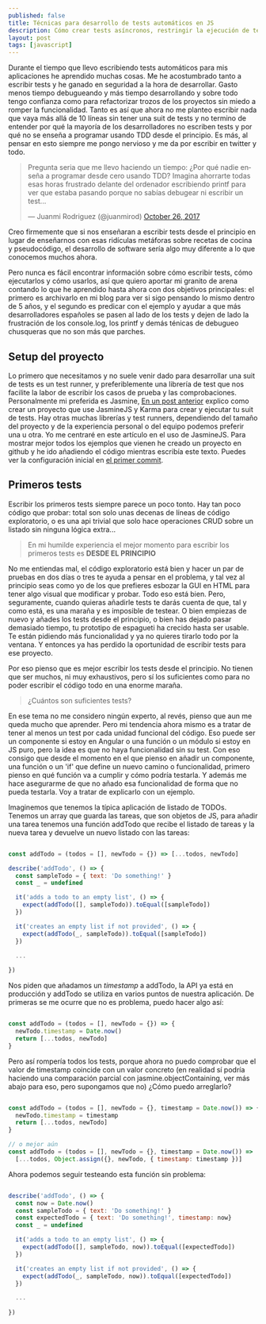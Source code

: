 ```yaml
---
published: false
title: Técnicas para desarrollo de tests automáticos en JS
description: Cómo crear tests asíncronos, restringir la ejecución de tests y crear mocks
layout: post
tags: [javascript] 
---
```


Durante el tiempo que llevo escribiendo tests automáticos para mis aplicaciones he aprendido muchas cosas. Me he acostumbrado tanto a escribir tests y he ganado en seguridad a la hora de desarrollar. Gasto menos tiempo debugueando y más tiempo desarrollando y sobre todo tengo confianza como para refactorizar trozos de los proyectos sin miedo a romper la funcionalidad. Tanto es así que ahora no me planteo escribir nada que vaya más allá de 10 líneas sin tener una suit de tests y no termino de entender por qué la mayoría de los desarrolladores no escriben tests y por qué no se enseña a programar usando TDD desde el principio. Es más, al pensar en esto siempre me pongo nervioso y me da por escribir en twitter y todo.

<blockquote class="twitter-tweet" data-lang="en"><p lang="es" dir="ltr">Pregunta seria que me llevo haciendo un tiempo: ¿Por qué nadie enseña a programar desde cero usando TDD? Imagina ahorrarte todas esas horas frustrado delante del ordenador escribiendo printf para ver que estaba pasando porque no sabías debugear ni escribir un test...</p>&mdash; Juanmi Rodriguez (@juanmirod) <a href="https://twitter.com/juanmirod/status/923646197109329921?ref_src=twsrc%5Etfw">October 26, 2017</a></blockquote>
<script async src="https://platform.twitter.com/widgets.js" charset="utf-8"></script>

Creo firmemente que si nos enseñaran a escribir tests desde el principio en lugar de enseñarnos con esas ridículas metáforas sobre recetas de cocina y pseudocódigo, el desarrollo de software sería algo muy diferente a lo que conocemos muchos ahora.

Pero nunca es fácil encontrar información sobre cómo escribir tests, cómo ejecutarlos y cómo usarlos, así que quiero aportar mi granito de arena contando lo que he aprendido hasta ahora con dos objetivos principales: el primero es archivarlo en mi blog para ver si sigo pensando lo mismo dentro de 5 años, y el segundo es predicar con el ejemplo y ayudar a que más desarrolladores españoles se pasen al lado de los tests y dejen de lado la frustración de los console.log, los printf y demás ténicas de debugueo chusqueras que no son más que parches.

## Setup del proyecto 

Lo primero que necesitamos y no suele venir dado para desarrollar una suit de tests es un test runner, y preferiblemente una librería de test que nos facilite la labor de escribir los casos de prueba y las comprobaciones. Personalmente mi preferida es Jasmine, [En un post anterior][1] explico como crear un proyecto que use JasmineJS y Karma para crear y ejecutar tu suit de tests. Hay otras muchas librerías y test runners, dependiendo del tamaño del proyecto y de la experiencia personal o del equipo podemos preferir una u otra. Yo me centraré en este artículo en el uso de JasmineJS. Para mostrar mejor todos los ejemplos que vienen he creado un proyecto en github y he ido añadiendo el código mientras escribía este texto. Puedes ver la configuración inicial en [el primer commit][2].

## Primeros tests

Escribir los primeros tests siempre parece un poco tonto. Hay tan poco código que probar: total son solo unas decenas de líneas de código exploratorio, o es una api trivial que solo hace operaciones CRUD sobre un listado sin ninguna lógica extra...

> En mi humilde experiencia el mejor momento para escribir los primeros tests es **DESDE EL PRINCIPIO**

No me entiendas mal, el código exploratorio está bien y hacer un par de pruebas en dos días o tres te ayuda a pensar en el problema, y tal vez al principio seas como yo de los que prefieres esbozar la GUI en HTML para tener algo visual que modificar y probar. Todo eso está bien. Pero, seguramente, cuando quieras añadirle tests te darás cuenta de que, tal y como está, es una maraña y es imposible de testear. O bien empiezas de nuevo y añades los tests desde el principio, o bien has dejado pasar demasiado tiempo, tu prototipo de espagueti ha crecido hasta ser usable. Te están pidiendo más funcionalidad y ya no quieres tirarlo todo por la ventana. Y entonces ya has perdido la oportunidad de escribir tests para ese proyecto.

Por eso pienso que es mejor escribir los tests desde el principio. No tienen que ser muchos, ni muy exhaustivos, pero sí los suficientes como para no poder escribir el código todo en una enorme maraña. 

> ¿Cuántos son suficientes tests?

En ese tema no me considero ningún experto, al revés, pienso que aun me queda mucho que aprender. Pero mi tendencia ahora mismo es a tratar de tener al menos un test por cada unidad funcional del código. Eso puede ser un componente si estoy en Angular o una función o un módulo si estoy en JS puro, pero la idea es que no haya funcionalidad sin su test. Con eso consigo que desde el momento en el que pienso en añadir un componente, una función o un 'if' que define un nuevo camino o funcionalidad, primero pienso en qué función va a cumplir y cómo podría testarla. Y además me hace asegurarme de que no añado esa funcionalidad de forma que no pueda testarla. Voy a tratar de explicarlo con un ejemplo.

Imaginemos que tenemos la típica aplicación de listado de TODOs. Tenemos un array que guarda las tareas, que son objetos de JS, para añadir una tarea tenemos una función addTodo que recibe el listado de tareas y la nueva tarea y devuelve un nuevo listado con las tareas:


```javascript

const addTodo = (todos = [], newTodo = {}) => [...todos, newTodo]

describe('addTodo', () => {
  const sampleTodo = { text: 'Do something!' }
  const _ = undefined

  it('adds a todo to an empty list', () => {
    expect(addTodo([], sampleTodo)).toEqual([sampleTodo])
  })

  it('creates an empty list if not provided', () => {
    expect(addTodo(_, sampleTodo)).toEqual([sampleTodo])
  })

  ...
  
})

``` 

Nos piden que añadamos un _timestamp_ a addTodo, la API ya está en producción y addTodo se utiliza en varios puntos de nuestra aplicación. De primeras se me ocurre que no es problema, puedo hacer algo así:

```javascript

const addTodo = (todos = [], newTodo = {}) => {
  newTodo.timestamp = Date.now()
  return [...todos, newTodo]
}

```

Pero así rompería todos los tests, porque ahora no puedo comprobar que el valor de timestamp coincide con un valor concreto (en realidad sí podría haciendo una comparación parcial con jasmine.objectContaining, ver más abajo para eso, pero supongamos que no) ¿Cómo puedo arreglarlo?

```javascript

const addTodo = (todos = [], newTodo = {}, timestamp = Date.now()) => {
  newTodo.timestamp = timestamp
  return [...todos, newTodo]
}

// o mejor aún
const addTodo = (todos = [], newTodo = {}, timestamp = Date.now()) =>
  [...todos, Object.assign({}, newTodo, { timestamp: timestamp })]


```

Ahora podemos seguir testeando esta función sin problema:

```javascript

describe('addTodo', () => {
  const now = Date.now()
  const sampleTodo = { text: 'Do something!' }
  const expectedTodo = { text: 'Do something!', timestamp: now}
  const _ = undefined

  it('adds a todo to an empty list', () => {
    expect(addTodo([], sampleTodo, now)).toEqual([expectedTodo])
  })

  it('creates an empty list if not provided', () => {
    expect(addTodo(_, sampleTodo, now)).toEqual([expectedTodo])
  })

  ...
  
})

```


[1]:http://juanmirod.github.io/2016/04/29/configurando-karma-en-un-projecto-javascript.html
[2]:
https://jasmine.github.io/api/2.6/global.html#fdescribe